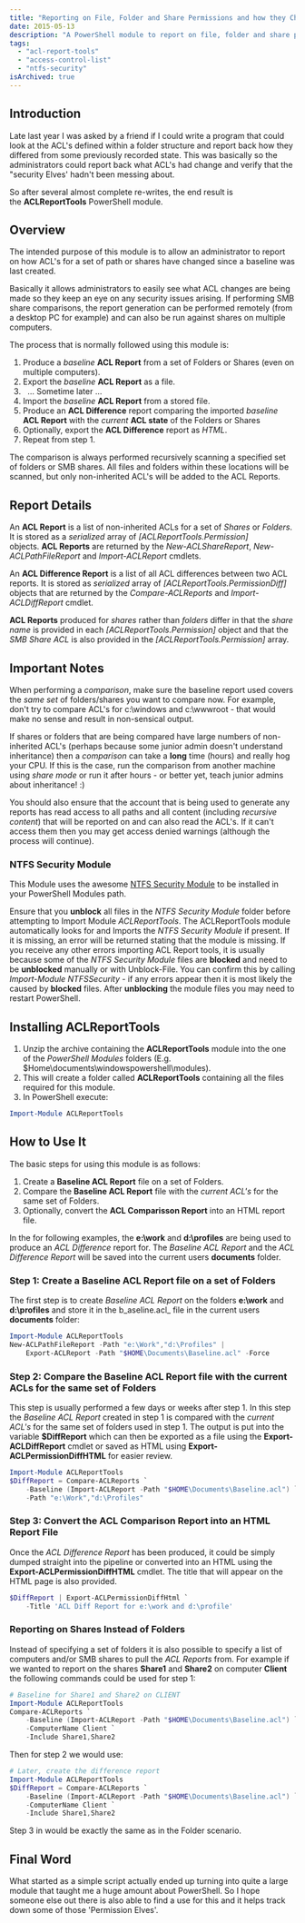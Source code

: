 ```yaml
---
title: "Reporting on File, Folder and Share Permissions and how they Change"
date: 2015-05-13
description: "A PowerShell module to report on file, folder and share permissions and how they change."
tags: 
  - "acl-report-tools"
  - "access-control-list"
  - "ntfs-security"
isArchived: true
---
```


## Introduction

Late last year I was asked by a friend if I could write a program that could look at the ACL's defined within a folder structure and report back how they differed from some previously recorded state. This was basically so the administrators could report back what ACL's had change and verify that the "security Elves' hadn't been messing about.

So after several almost complete re-writes, the end result is the **ACLReportTools** PowerShell module.

## Overview

The intended purpose of this module is to allow an administrator to report on how ACL's for a set of path or shares have changed since a baseline was last created.

Basically it allows administrators to easily see what ACL changes are being made so they keep an eye on any security issues arising. If performing SMB share comparisons, the report generation can be performed remotely (from a desktop PC for example) and can also be run against shares on multiple computers.

The process that is normally followed using this module is:

1. Produce a _baseline_ **ACL Report** from a set of Folders or Shares (even on multiple computers).
2. Export the _baseline_ **ACL Report** as a file.
3.   ... Sometime later ...
4. Import the _baseline_ **ACL Report** from a stored file.
5. Produce an **ACL Difference** report comparing the imported _baseline_ **ACL Report** with the _current_ **ACL state** of the Folders or Shares
6. Optionally, export the **ACL Difference** report as _HTML_.
7. Repeat from step 1.

The comparison is always performed recursively scanning a specified set of folders or SMB shares. All files and folders within these locations will be scanned, but only non-inherited ACL's will be added to the ACL Reports.

## Report Details

An **ACL Report** is a list of non-inherited ACLs for a set of _Shares_ or _Folders_. It is stored as a _serialized_ array of _\[ACLReportTools.Permission\]_ objects. **ACL Reports** are returned by the _New-ACLShareReport_, _New-ACLPathFileReport_ and _Import-ACLReport_ cmdlets.

An **ACL Difference Report** is a list of all ACL differences between two ACL reports. It is stored as _serialized_ array of _\[ACLReportTools.PermissionDiff\]_ objects that are returned by the _Compare-ACLReports_ and _Import-ACLDiffReport_ cmdlet.

**ACL Reports** produced for _shares_ rather than _folders_ differ in that the _share name_ is provided in each _\[ACLReportTools.Permission\]_ object and that the _SMB Share ACL_ is also provided in the _\[ACLReportTools.Permission\]_ array.

## Important Notes

When performing a _comparison_, make sure the baseline report used covers the _same set_ of folders/shares you want to compare now. For example, don't try to compare ACL's for c:\\windows and c:\\wwwroot - that would make no sense and result in non-sensical output.

If shares or folders that are being compared have large numbers of non-inherited ACL's (perhaps because some junior admin doesn't understand inheritance) then a _comparison_ can take a **long** time (hours) and really hog your CPU. If this is the case, run the comparison from another machine using _share mode_ or run it after hours - or better yet, teach junior admins about inheritance! :)

You should also ensure that the account that is being used to generate any reports has read access to all paths and all content (including _recursive content_) that will be reported on and can also read the ACL's. If it can't access them then you may get access denied warnings (although the process will continue).

### NTFS Security Module

This Module uses the awesome [NTFS Security Module](https://gallery.technet.microsoft.com/scriptcenter/1abd77a5-9c0b-4a2b-acef-90dbb2b84e85 "Download the NTFS Security PS Module") to be installed in your PowerShell Modules path.

Ensure that you **unblock** all files in the _NTFS Security Module_ folder before attempting to Import Module _ACLReportTools_. The ACLReportTools module automatically looks for and Imports the _NTFS Security Module_ if present. If it is missing, an error will be returned stating that the module is missing. If you receive any other errors importing ACL Report tools, it is usually because some of the _NTFS Security Module_ files are **blocked** and need to be **unblocked** manually or with Unblock-File. You can confirm this by calling _Import-Module NTFSSecurity_ - if any errors appear then it is most likely the caused by **blocked** files. After **unblocking** the module files you may need to restart PowerShell.

## Installing ACLReportTools

1. Unzip the archive containing the **ACLReportTools** module into the one of the _PowerShell Modules_ folders (E.g. $Home\\documents\\windowspowershell\\modules).
2. This will create a folder called **ACLReportTools** containing all the files required for this module.
3. In PowerShell execute:

```powershell
Import-Module ACLReportTools
```

## How to Use It

The basic steps for using this module is as follows:

1. Create a **Baseline ACL Report** file on a set of Folders.
2. Compare the **Baseline ACL Report** file with the _current ACL's_ for the same set of Folders.
3. Optionally, convert the **ACL Comparisson Report** into an HTML report file.

In the for following examples, the **e:\\work** and **d:\\profiles** are being used to produce an _ACL Difference_ report for. The _Baseline ACL Report_ and the _ACL Difference Report_ will be saved into the current users **documents** folder.

### Step 1: Create a Baseline ACL Report file on a set of Folders

The first step is to create _Baseline ACL Report_ on the folders **e:\\work** and **d:\\profiles** and store it in the b_aseline.acl_ file in the current users **documents** folder:

```powershell
Import-Module ACLReportTools
New-ACLPathFileReport -Path "e:\Work","d:\Profiles" |
    Export-ACLReport -Path "$HOME\Documents\Baseline.acl" -Force
```

### Step 2: Compare the Baseline ACL Report file with the current ACLs for the same set of Folders

This step is usually performed a few days or weeks after step 1. In this step the _Baseline ACL Report_ created in step 1 is compared with the _current ACL's_ for the same set of folders used in step 1. The output is put into the variable **$DiffReport** which can then be exported as a file using the **Export-ACLDiffReport** cmdlet or saved as HTML using **Export-ACLPermissionDiffHTML** for easier review.

```powershell
Import-Module ACLReportTools
$DiffReport = Compare-ACLReports `
    -Baseline (Import-ACLReport -Path "$HOME\Documents\Baseline.acl") `
    -Path "e:\Work","d:\Profiles"
```

### Step 3: Convert the ACL Comparison Report into an HTML Report File

Once the _ACL Difference Report_ has been produced, it could be simply dumped straight into the pipeline or converted into an HTML using the **Export-ACLPermissionDiffHTML** cmdlet. The title that will appear on the HTML page is also provided.

```powershell
$DiffReport | Export-ACLPermissionDiffHtml `
    -Title 'ACL Diff Report for e:\work and d:\profile'
```

### Reporting on Shares Instead of Folders

Instead of specifying a set of folders it is also possible to specify a list of computers and/or SMB shares to pull the _ACL Reports_ from. For example if we wanted to report on the shares **Share1** and **Share2** on computer **Client** the following commands could be used for step 1:

```powershell
# Baseline for Share1 and Share2 on CLIENT
Import-Module ACLReportTools
Compare-ACLReports `
    -Baseline (Import-ACLReport -Path "$HOME\Documents\Baseline.acl") `
    -ComputerName Client `
    -Include Share1,Share2
```

Then for step 2 we would use:

```powershell
# Later, create the difference report
Import-Module ACLReportTools
$DiffReport = Compare-ACLReports `
    -Baseline (Import-ACLReport -Path "$HOME\Documents\Baseline.acl") `
    -ComputerName Client `
    -Include Share1,Share2
```

Step 3 in would be exactly the same as in the Folder scenario.

## Final Word

What started as a simple script actually ended up turning into quite a large module that taught me a huge amount about PowerShell. So I hope someone else out there is also able to find a use for this and it helps track down some of those 'Permission Elves'.
